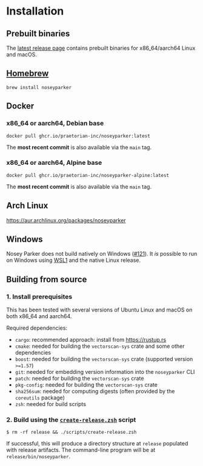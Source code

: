 # Installation


## Prebuilt binaries

The [latest release page](https://github.com/praetorian-inc/noseyparker/releases/latest) contains prebuilt binaries for x86_64/aarch64 Linux and macOS.


## [Homebrew](https://brew.sh)

```shell
brew install noseyparker
```


## Docker

### x86_64 or aarch64, Debian base

```shell
docker pull ghcr.io/praetorian-inc/noseyparker:latest
```

The **most recent commit** is also available via the `main` tag.

### x86_64 or aarch64, Alpine base

```shell
docker pull ghcr.io/praetorian-inc/noseyparker-alpine:latest
```

The **most recent commit** is also available via the `main` tag.


## Arch Linux

<https://aur.archlinux.org/packages/noseyparker>


## Windows

Nosey Parker does not build natively on Windows ([#121](https://github.com/praetorian-inc/noseyparker/issues/121)).
It _is_ possible to run on Windows using [WSL1](https://en.wikipedia.org/wiki/Windows_Subsystem_for_Linux) and the native Linux release.


## Building from source

### 1. Install prerequisites
This has been tested with several versions of Ubuntu Linux and macOS on both x86_64 and aarch64.

Required dependencies:

- `cargo`: recommended approach: install from <https://rustup.rs>
- `cmake`: needed for building the `vectorscan-sys` crate and some other dependencies
- `boost`: needed for building the `vectorscan-sys` crate (supported version `>=1.57`)
- `git`: needed for embedding version information into the `noseyparker` CLI
- `patch`: needed for building the `vectorscan-sys` crate
- `pkg-config`: needed for building the `vectorscan-sys` crate
- `sha256sum`: needed for computing digests (often provided by the `coreutils` package)
- `zsh`: needed for build scripts

### 2. Build using the [`create-release.zsh`](https://github.com/praetorian-inc/noseyparker/blob/main/scripts/create-release.zsh) script
```shell
$ rm -rf release && ./scripts/create-release.zsh
```

If successful, this will produce a directory structure at `release` populated with release artifacts.
The command-line program will be at `release/bin/noseyparker`.
